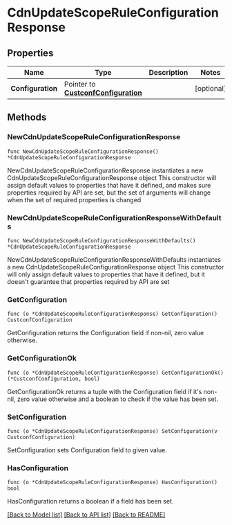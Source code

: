 # CdnUpdateScopeRuleConfigurationResponse

## Properties

Name | Type | Description | Notes
------------ | ------------- | ------------- | -------------
**Configuration** | Pointer to [**CustconfConfiguration**](custconfConfiguration.md) |  | [optional] 

## Methods

### NewCdnUpdateScopeRuleConfigurationResponse

`func NewCdnUpdateScopeRuleConfigurationResponse() *CdnUpdateScopeRuleConfigurationResponse`

NewCdnUpdateScopeRuleConfigurationResponse instantiates a new CdnUpdateScopeRuleConfigurationResponse object
This constructor will assign default values to properties that have it defined,
and makes sure properties required by API are set, but the set of arguments
will change when the set of required properties is changed

### NewCdnUpdateScopeRuleConfigurationResponseWithDefaults

`func NewCdnUpdateScopeRuleConfigurationResponseWithDefaults() *CdnUpdateScopeRuleConfigurationResponse`

NewCdnUpdateScopeRuleConfigurationResponseWithDefaults instantiates a new CdnUpdateScopeRuleConfigurationResponse object
This constructor will only assign default values to properties that have it defined,
but it doesn't guarantee that properties required by API are set

### GetConfiguration

`func (o *CdnUpdateScopeRuleConfigurationResponse) GetConfiguration() CustconfConfiguration`

GetConfiguration returns the Configuration field if non-nil, zero value otherwise.

### GetConfigurationOk

`func (o *CdnUpdateScopeRuleConfigurationResponse) GetConfigurationOk() (*CustconfConfiguration, bool)`

GetConfigurationOk returns a tuple with the Configuration field if it's non-nil, zero value otherwise
and a boolean to check if the value has been set.

### SetConfiguration

`func (o *CdnUpdateScopeRuleConfigurationResponse) SetConfiguration(v CustconfConfiguration)`

SetConfiguration sets Configuration field to given value.

### HasConfiguration

`func (o *CdnUpdateScopeRuleConfigurationResponse) HasConfiguration() bool`

HasConfiguration returns a boolean if a field has been set.


[[Back to Model list]](../README.md#documentation-for-models) [[Back to API list]](../README.md#documentation-for-api-endpoints) [[Back to README]](../README.md)


